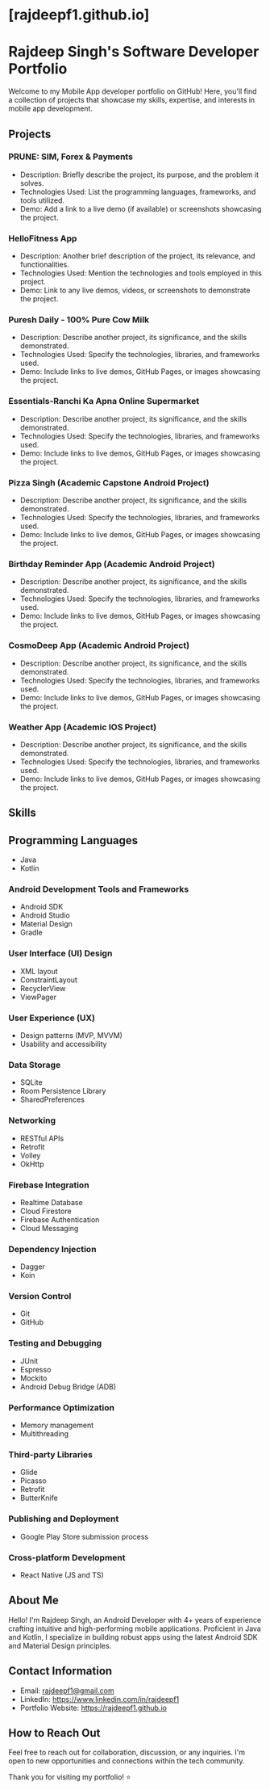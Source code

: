 # [rajdeepf1.github.io]
# Rajdeep Singh's Software Developer Portfolio

Welcome to my Mobile App developer portfolio on GitHub! Here, you'll find a collection of projects that showcase my skills, expertise, and interests in mobile app development.

## Projects

### PRUNE: SIM, Forex & Payments

- Description: Briefly describe the project, its purpose, and the problem it solves.
- Technologies Used: List the programming languages, frameworks, and tools utilized.
- Demo: Add a link to a live demo (if available) or screenshots showcasing the project.

### HelloFitness App

- Description: Another brief description of the project, its relevance, and functionalities.
- Technologies Used: Mention the technologies and tools employed in this project.
- Demo: Link to any live demos, videos, or screenshots to demonstrate the project.

### Puresh Daily - 100% Pure Cow Milk

- Description: Describe another project, its significance, and the skills demonstrated.
- Technologies Used: Specify the technologies, libraries, and frameworks used.
- Demo: Include links to live demos, GitHub Pages, or images showcasing the project.

### Essentials-Ranchi Ka Apna Online Supermarket

- Description: Describe another project, its significance, and the skills demonstrated.
- Technologies Used: Specify the technologies, libraries, and frameworks used.
- Demo: Include links to live demos, GitHub Pages, or images showcasing the project.

### Pizza Singh (Academic Capstone Android Project)

- Description: Describe another project, its significance, and the skills demonstrated.
- Technologies Used: Specify the technologies, libraries, and frameworks used.
- Demo: Include links to live demos, GitHub Pages, or images showcasing the project.

### Birthday Reminder App (Academic Android Project)

- Description: Describe another project, its significance, and the skills demonstrated.
- Technologies Used: Specify the technologies, libraries, and frameworks used.
- Demo: Include links to live demos, GitHub Pages, or images showcasing the project.

### CosmoDeep App (Academic Android Project)

- Description: Describe another project, its significance, and the skills demonstrated.
- Technologies Used: Specify the technologies, libraries, and frameworks used.
- Demo: Include links to live demos, GitHub Pages, or images showcasing the project.

### Weather App (Academic IOS Project)

- Description: Describe another project, its significance, and the skills demonstrated.
- Technologies Used: Specify the technologies, libraries, and frameworks used.
- Demo: Include links to live demos, GitHub Pages, or images showcasing the project.

## Skills

## Programming Languages

- Java
- Kotlin

### Android Development Tools and Frameworks

- Android SDK
- Android Studio
- Material Design
- Gradle

### User Interface (UI) Design

- XML layout
- ConstraintLayout
- RecyclerView
- ViewPager

### User Experience (UX)

- Design patterns (MVP, MVVM)
- Usability and accessibility

### Data Storage

- SQLite
- Room Persistence Library
- SharedPreferences

### Networking

- RESTful APIs
- Retrofit
- Volley
- OkHttp

### Firebase Integration

- Realtime Database
- Cloud Firestore
- Firebase Authentication
- Cloud Messaging

### Dependency Injection

- Dagger
- Koin

### Version Control

- Git
- GitHub

### Testing and Debugging

- JUnit
- Espresso
- Mockito
- Android Debug Bridge (ADB)

### Performance Optimization

- Memory management
- Multithreading

### Third-party Libraries

- Glide
- Picasso
- Retrofit
- ButterKnife

### Publishing and Deployment

- Google Play Store submission process

### Cross-platform Development

- React Native (JS and TS)

## About Me

Hello! I'm Rajdeep Singh, an Android Developer with 4+ years of experience crafting intuitive and high-performing mobile applications. Proficient in Java and Kotlin, I specialize in building robust apps using the latest Android SDK and Material Design principles.

## Contact Information

- Email: rajdeepf1@gmail.com
- LinkedIn: https://www.linkedin.com/in/rajdeepf1
- Portfolio Website: https://rajdeepf1.github.io

## How to Reach Out

Feel free to reach out for collaboration, discussion, or any inquiries. I'm open to new opportunities and connections within the tech community.

Thank you for visiting my portfolio! ⭐️
